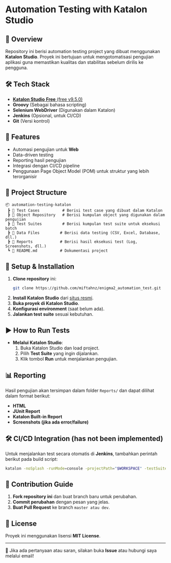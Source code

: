 # Automation Testing with Katalon Studio

## 📌 Overview

Repository ini berisi automation testing project yang dibuat menggunakan **Katalon Studio**. Proyek ini bertujuan untuk mengotomatisasi pengujian aplikasi guna memastikan kualitas dan stabilitas sebelum dirilis ke pengguna.

## 🛠 Tech Stack

- [**Katalon Studio** **Free** (free v9.5.0)](https://github.com/katalon-studio/katalon-studio/releases/tag/free-v9.5.0)
- **Groovy** (Sebagai bahasa scripting)
- **Selenium WebDriver** (Digunakan dalam Katalon)
- **Jenkins** (Opsional, untuk CI/CD)
- **Git** (Versi kontrol)

## 🚀 Features

- Automasi pengujian untuk **Web**
- Data-driven testing
- Reporting hasil pengujian
- Integrasi dengan CI/CD pipeline
- Penggunaan Page Object Model (POM) untuk struktur yang lebih terorganisir

## 📂 Project Structure

```
📦 automation-testing-katalon
 ┣ 📂 Test Cases          # Berisi test case yang dibuat dalam Katalon
 ┣ 📂 Object Repository   # Berisi kumpulan object yang digunakan dalam pengujian
 ┣ 📂 Test Suites         # Berisi kumpulan test suite untuk eksekusi batch
 ┣ 📂 Data Files         # Berisi data testing (CSV, Excel, Database, dll.)
 ┣ 📂 Reports            # Berisi hasil eksekusi test (Log, Screenshots, dll.)
 ┗ 📜 README.md          # Dokumentasi project
```

## 🔧 Setup & Installation

1. **Clone repository** ini:
   ```sh
   git clone https://github.com/miftahnz/enigma2_automation_test.git
   ```
2. **Install Katalon Studio** dari [situs resmi](https://www.katalon.com/).
3. **Buka proyek di Katalon Studio**.
4. **Konfigurasi environment** (saat belum ada).
5. **Jalankan test suite** sesuai kebutuhan.

## ▶️ How to Run Tests

- **Melalui Katalon Studio**:
  1. Buka Katalon Studio dan load project.
  2. Pilih **Test Suite** yang ingin dijalankan.
  3. Klik tombol **Run** untuk menjalankan pengujian.

## 📊 Reporting

Hasil pengujian akan tersimpan dalam folder `Reports/` dan dapat dilihat dalam format berikut:

- **HTML**
- **JUnit Report**
- **Katalon Built-in Report**
- **Screenshots (jika ada error/failure)**

## 🛠 CI/CD Integration (has not been implemented)

Untuk menjalankan test secara otomatis di **Jenkins**, tambahkan perintah berikut pada build script:

```sh
katalon -noSplash -runMode=console -projectPath="$WORKSPACE" -testSuitePath="Test Suites/RegressionTest" -browserType="Chrome" -reportFolder="$WORKSPACE/Reports"
```

## 📝 Contribution Guide

1. **Fork repository ini** dan buat branch baru untuk perubahan.
2. **Commit perubahan** dengan pesan yang jelas.
3. **Buat Pull Request** ke branch `master atau dev`.

## 📌 License

Proyek ini menggunakan lisensi **MIT License**.

---

📩 Jika ada pertanyaan atau saran, silakan buka **Issue** atau hubungi saya melalui email!

